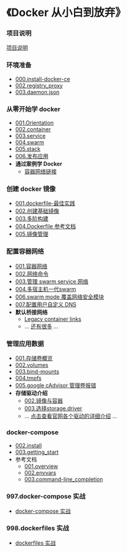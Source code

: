 # 《Docker 从小白到放弃》

### 项目说明

[项目说明](README.md)

### 环境准备

+ [000.install-docker-ce](./000.get_docker/000.install-docker-ce.md)
+ [002.registry_proxy](./999.examples/002.registry_proxy/registry_proxy.md)
+ [003.daemon.json](/000.get_docker/001.docker-configure-daemon-json.md)

### 从零开始学 docker

+ [001.Orientation](./001.get_started/001.get_started_with_docker/001.Orientation.md)
+ [002.container](./001.get_started/001.get_started_with_docker/002.container.md)
+ [003.service](./001.get_started/001.get_started_with_docker/003.service.md)
+ [004.swarm](./001.get_started/001.get_started_with_docker/004.swarm.md)
+ [005.stack](./001.get_started/001.get_started_with_docker/005.stack.md)
+ [006.发布应用](./001.get_started/001.get_started_with_docker/006.deploy-your-app.md)
+ **通过案例学 Docker**
  + [容器网络链接](./001.get_started/002.learn_by_example/001.network_container.md)

### 创建 docker 镜像

+ [001.dockerfile-最佳实践](./002.user_guide/002.work_with_images/001.dockerfile_best-practices.md)
+ [002.创建基础镜像](./002.user_guide/002.work_with_images/002.baseimages.md)
+ [003.多阶构建](./002.user_guide/002.work_with_images/003.multistage-build.md)
+ [004.Dockerfile 参考文档](https://docs.docker.com/engine/reference/builder/)
+ [005.镜像管理](https://docs.docker.com/engine/userguide/eng-image/image_management/)


### 配置容器网络

+ [001.容器网络](./002.user_guide/004.networking/001.container-networking.md)
+ [002.网络命令](./002.user_guide/004.networking/002.work_with_network_command.md)
+ [003.管理 swarm service 网络](./002.user_guide/004.networking/003.manage_swarm_service_network.md)
+ [004.多宿主机一代swarm](./002.user_guide/004.networking/004.overlay-standalone-swarm.md)
+ [006.swarm mode 覆盖网络安全模块 ](./002.user_guide/004.networking/006.overlay-security-model.md)
+ [007.配置用户自定义 DNS](./002.user_guide/004.networking/007.configure-dns.md)
+ **默认桥接网络**
  + [Legacy container links](https://docs.docker.com/engine/userguide/networking/default_network/dockerlinks/)
  + ... [还有很多](https://docs.docker.com/engine/userguide/networking/default_network/dockerlinks/) ...

### 管理应用数据

+ [001.存储卷概览](./004.manage_application_data/001.storage_overview.md)
+ [002.volumes](./004.manage_application_data/002.volumes.md)
+ [003.bind-mounts](./004.manage_application_data/003.bind-mounts.md)
+ [004.tmpfs](./004.manage_application_data/004.tmpfs.md)
+ [005.google cAdvisor 管理卷报错](https://docs.docker.com/engine/admin/troubleshooting_volume_errors/)
+ **存储驱动介绍**
  + [002.镜像与容器](./002.user_guide/003.storage_driver/002.images-and-containers.md)
  + [003.选择storage.driver](./002.user_guide/003.storage_driver/003.select-a-driver.md)
  + ... [点击查看官网各个驱动的详细介绍](https://docs.docker.com/engine/userguide/storagedriver/aufs-driver/) ...

### docker-compose

+ [002.install](./005.docker_compose/002.install.md)
+ [003.getting_start](./005.docker_compose/003.getting_start.md)
+ 参考文档
  + [001.overview](./005.docker_compose/004.reference/001.overview.md)
  + [002.envvars](./005.docker_compose/004.reference/002.envvars.md)
  + [003.command-line_completion](./005.docker_compose/004.reference/003.command-line_completion.md)

### 997.docker-compose 实战
+ [docker-compose 实战](997.docker-compose-files/README.md)

### 998.dockerfiles 实战

+ [dockerfiles 实战](998.dockerfiles/README.md)